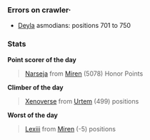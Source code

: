 ### Errors on crawler·
- [Deyla](/#/ranking/Deyla) asmodians: positions 701 to 750


### Stats

**Point scorer of the day**
>[Narseja](/#/character/Miren/3052) from [Miren](/#/ranking/Miren)  (5078) Honor Points


**Climber of the day**
>[Xenoverse](/#/character/Urtem/1664588) from [Urtem](/#/ranking/Urtem)  (499) positions


**Worst of the day**
>[Lexiii](/#/character/Miren/9150) from [Miren](/#/ranking/Miren)  (-5) positions


